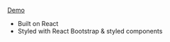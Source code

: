 [Demo](https://evelyndotjs-bookmark.herokuapp.com/ "Bookmark App")

- Built on React
- Styled with React Bootstrap & styled components
